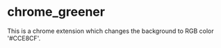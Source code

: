 chrome_greener
==============

This is a chrome extension which changes the background to RGB color '#CCE8CF'.
